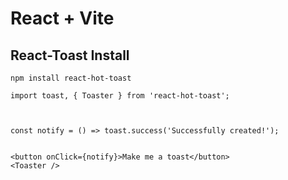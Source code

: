 # React + Vite

 ## **React-Toast Install** 
```
npm install react-hot-toast
```
```
import toast, { Toaster } from 'react-hot-toast';



const notify = () => toast.success('Successfully created!');


<button onClick={notify}>Make me a toast</button>
<Toaster />
```